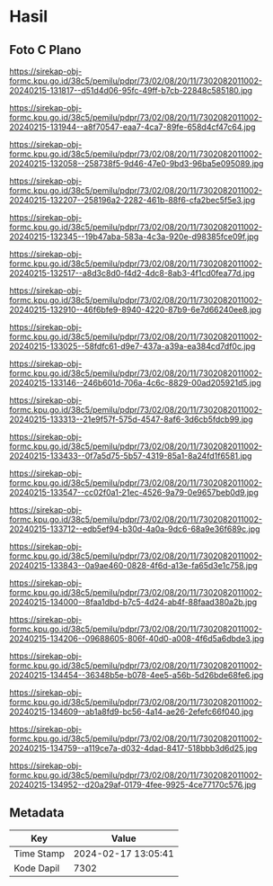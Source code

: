 # Hasil

## Foto C Plano

https://sirekap-obj-formc.kpu.go.id/38c5/pemilu/pdpr/73/02/08/20/11/7302082011002-20240215-131817--d51d4d06-95fc-49ff-b7cb-22848c585180.jpg

https://sirekap-obj-formc.kpu.go.id/38c5/pemilu/pdpr/73/02/08/20/11/7302082011002-20240215-131944--a8f70547-eaa7-4ca7-89fe-658d4cf47c64.jpg

https://sirekap-obj-formc.kpu.go.id/38c5/pemilu/pdpr/73/02/08/20/11/7302082011002-20240215-132058--258738f5-9d46-47e0-9bd3-96ba5e095089.jpg

https://sirekap-obj-formc.kpu.go.id/38c5/pemilu/pdpr/73/02/08/20/11/7302082011002-20240215-132207--258196a2-2282-461b-88f6-cfa2bec5f5e3.jpg

https://sirekap-obj-formc.kpu.go.id/38c5/pemilu/pdpr/73/02/08/20/11/7302082011002-20240215-132345--19b47aba-583a-4c3a-920e-d98385fce09f.jpg

https://sirekap-obj-formc.kpu.go.id/38c5/pemilu/pdpr/73/02/08/20/11/7302082011002-20240215-132517--a8d3c8d0-f4d2-4dc8-8ab3-4f1cd0fea77d.jpg

https://sirekap-obj-formc.kpu.go.id/38c5/pemilu/pdpr/73/02/08/20/11/7302082011002-20240215-132910--46f6bfe9-8940-4220-87b9-6e7d66240ee8.jpg

https://sirekap-obj-formc.kpu.go.id/38c5/pemilu/pdpr/73/02/08/20/11/7302082011002-20240215-133025--58fdfc61-d9e7-437a-a39a-ea384cd7df0c.jpg

https://sirekap-obj-formc.kpu.go.id/38c5/pemilu/pdpr/73/02/08/20/11/7302082011002-20240215-133146--246b601d-706a-4c6c-8829-00ad205921d5.jpg

https://sirekap-obj-formc.kpu.go.id/38c5/pemilu/pdpr/73/02/08/20/11/7302082011002-20240215-133313--21e9f57f-575d-4547-8af6-3d6cb5fdcb99.jpg

https://sirekap-obj-formc.kpu.go.id/38c5/pemilu/pdpr/73/02/08/20/11/7302082011002-20240215-133433--0f7a5d75-5b57-4319-85a1-8a24fd1f6581.jpg

https://sirekap-obj-formc.kpu.go.id/38c5/pemilu/pdpr/73/02/08/20/11/7302082011002-20240215-133547--cc02f0a1-21ec-4526-9a79-0e9657beb0d9.jpg

https://sirekap-obj-formc.kpu.go.id/38c5/pemilu/pdpr/73/02/08/20/11/7302082011002-20240215-133712--edb5ef94-b30d-4a0a-9dc6-68a9e36f689c.jpg

https://sirekap-obj-formc.kpu.go.id/38c5/pemilu/pdpr/73/02/08/20/11/7302082011002-20240215-133843--0a9ae460-0828-4f6d-a13e-fa65d3e1c758.jpg

https://sirekap-obj-formc.kpu.go.id/38c5/pemilu/pdpr/73/02/08/20/11/7302082011002-20240215-134000--8faa1dbd-b7c5-4d24-ab4f-88faad380a2b.jpg

https://sirekap-obj-formc.kpu.go.id/38c5/pemilu/pdpr/73/02/08/20/11/7302082011002-20240215-134206--09688605-806f-40d0-a008-4f6d5a6dbde3.jpg

https://sirekap-obj-formc.kpu.go.id/38c5/pemilu/pdpr/73/02/08/20/11/7302082011002-20240215-134454--36348b5e-b078-4ee5-a56b-5d26bde68fe6.jpg

https://sirekap-obj-formc.kpu.go.id/38c5/pemilu/pdpr/73/02/08/20/11/7302082011002-20240215-134609--ab1a8fd9-bc56-4a14-ae26-2efefc66f040.jpg

https://sirekap-obj-formc.kpu.go.id/38c5/pemilu/pdpr/73/02/08/20/11/7302082011002-20240215-134759--a119ce7a-d032-4dad-8417-518bbb3d6d25.jpg

https://sirekap-obj-formc.kpu.go.id/38c5/pemilu/pdpr/73/02/08/20/11/7302082011002-20240215-134952--d20a29af-0179-4fee-9925-4ce77170c576.jpg


## Metadata

| Key        | Value               |
| ---------- | ------------------- |
| Time Stamp | 2024-02-17 13:05:41 |
| Kode Dapil | 7302                |



